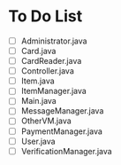 # To Do List

- [ ] Administrator.java
- [ ] Card.java
- [ ] CardReader.java
- [ ] Controller.java
- [ ] Item.java
- [ ] ItemManager.java
- [ ] Main.java
- [ ] MessageManager.java
- [ ] OtherVM.java
- [ ] PaymentManager.java
- [ ] User.java
- [ ] VerificationManager.java
